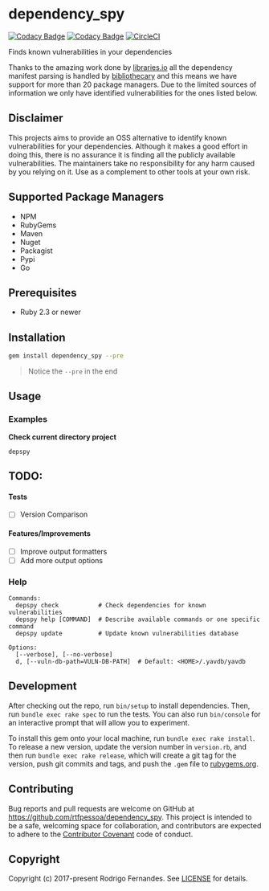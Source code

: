 # dependency_spy

[![Codacy Badge](https://api.codacy.com/project/badge/Grade/5ae8d9aa788e4855965974f480a0b91b)](https://www.codacy.com/app/rtfpessoa/dependency_spy?utm_source=github.com&amp;utm_medium=referral&amp;utm_content=rtfpessoa/dependency_spy&amp;utm_campaign=Badge_Grade)
[![Codacy Badge](https://api.codacy.com/project/badge/Coverage/5ae8d9aa788e4855965974f480a0b91b)](https://www.codacy.com/app/rtfpessoa/dependency_spy?utm_source=github.com&utm_medium=referral&utm_content=rtfpessoa/dependency_spy&utm_campaign=Badge_Coverage)
[![CircleCI](https://circleci.com/gh/rtfpessoa/dependency_spy.svg?style=svg)](https://circleci.com/gh/rtfpessoa/dependency_spy)

Finds known vulnerabilities in your dependencies

Thanks to the amazing work done by [libraries.io](https://libraries.io/) all the dependency manifest parsing is
handled by [bibliothecary](https://github.com/librariesio/bibliothecary) and this means we have support for more than 20
package managers. Due to the limited sources of information we only have identified vulnerabilities for the ones listed below.

## Disclaimer

This projects aims to provide an OSS alternative to identify known vulnerabilities for your dependencies.
Although it makes a good effort in doing this, there is no assurance it is finding all the publicly available vulnerabilities.
The maintainers take no responsibility for any harm caused by you relying on it.
Use as a complement to other tools at your own risk.  

## Supported Package Managers

* NPM
* RubyGems
* Maven
* Nuget
* Packagist
* Pypi
* Go

## Prerequisites

* Ruby 2.3 or newer

## Installation

```sh
gem install dependency_spy --pre
```

> Notice the `--pre` in the end

## Usage

### Examples

**Check current directory project**
```
depspy
```

## TODO:

#### Tests

- [ ] Version Comparison

#### Features/Improvements

- [ ] Improve output formatters
- [ ] Add more output options

### Help

    Commands:
      depspy check           # Check dependencies for known vulnerabilities
      depspy help [COMMAND]  # Describe available commands or one specific command
      depspy update          # Update known vulnerabilities database
    
    Options:
      [--verbose], [--no-verbose]   
      d, [--vuln-db-path=VULN-DB-PATH]  # Default: <HOME>/.yavdb/yavdb


## Development

After checking out the repo, run `bin/setup` to install dependencies.
Then, run `bundle exec rake spec` to run the tests.
You can also run `bin/console` for an interactive prompt that will allow you to experiment.

To install this gem onto your local machine, run `bundle exec rake install`.
To release a new version, update the version number in `version.rb`, and then run `bundle exec rake release`,
which will create a git tag for the version,
push git commits and tags, and push the `.gem` file to [rubygems.org](https://rubygems.org).

## Contributing

Bug reports and pull requests are welcome on GitHub at https://github.com/rtfpessoa/dependency_spy.
This project is intended to be a safe, welcoming space for collaboration,
and contributors are expected to adhere to the [Contributor Covenant](http://contributor-covenant.org) code of conduct.

## Copyright

Copyright (c) 2017-present Rodrigo Fernandes.
See [LICENSE](https://github.com/rtfpessoa/dependency_spy/blob/master/LICENSE.md) for details.
